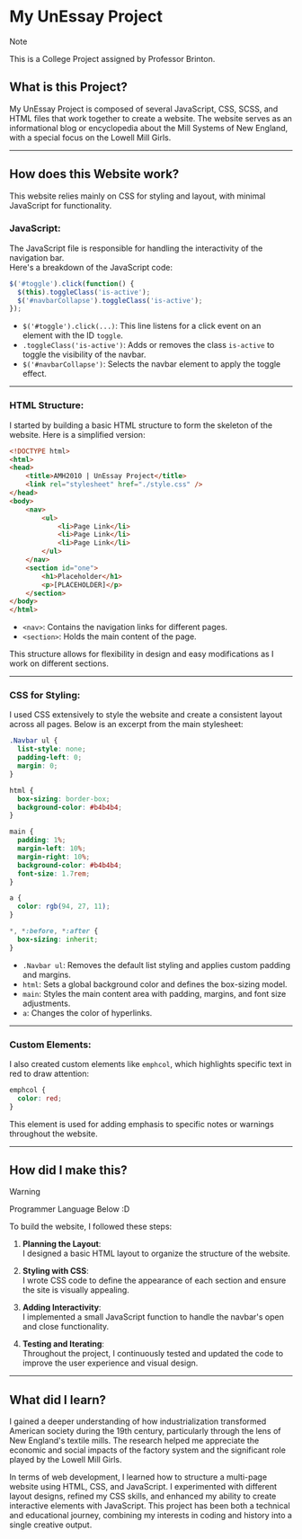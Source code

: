 # My UnEssay Project
> [!NOTE]  
> This is a College Project assigned by Professor Brinton.

## What is this Project?  
My UnEssay Project is composed of several JavaScript, CSS, SCSS, and HTML files that work together to create a website. The website serves as an informational blog or encyclopedia about the Mill Systems of New England, with a special focus on the Lowell Mill Girls.

---

## How does this Website work?  
This website relies mainly on CSS for styling and layout, with minimal JavaScript for functionality.

### JavaScript:  
The JavaScript file is responsible for handling the interactivity of the navigation bar.  
Here's a breakdown of the JavaScript code:

```javascript
$('#toggle').click(function() {
  $(this).toggleClass('is-active');
  $('#navbarCollapse').toggleClass('is-active');
});
```

- `$('#toggle').click(...)`: This line listens for a click event on an element with the ID `toggle`.
- `.toggleClass('is-active')`: Adds or removes the class `is-active` to toggle the visibility of the navbar.
- `$('#navbarCollapse')`: Selects the navbar element to apply the toggle effect.

---

### HTML Structure:  
I started by building a basic HTML structure to form the skeleton of the website. Here is a simplified version:

```html
<!DOCTYPE html>
<html>
<head>
    <title>AMH2010 | UnEssay Project</title>
    <link rel="stylesheet" href="./style.css" />
</head>
<body>
    <nav>
        <ul>
            <li>Page Link</li>
            <li>Page Link</li>
            <li>Page Link</li>
        </ul>
    </nav>
    <section id="one">
        <h1>Placeholder</h1>
        <p>[PLACEHOLDER]</p>
    </section>
</body>
</html>
```

- `<nav>`: Contains the navigation links for different pages.  
- `<section>`: Holds the main content of the page.  

This structure allows for flexibility in design and easy modifications as I work on different sections.

---

### CSS for Styling:  
I used CSS extensively to style the website and create a consistent layout across all pages. Below is an excerpt from the main stylesheet:

```css
.Navbar ul {
  list-style: none;
  padding-left: 0;
  margin: 0;
}

html {
  box-sizing: border-box;
  background-color: #b4b4b4;
}

main {
  padding: 1%;
  margin-left: 10%;
  margin-right: 10%;
  background-color: #b4b4b4;
  font-size: 1.7rem;
}

a {
  color: rgb(94, 27, 11);
}

*, *:before, *:after {
  box-sizing: inherit;
}
```

- `.Navbar ul`: Removes the default list styling and applies custom padding and margins.  
- `html`: Sets a global background color and defines the box-sizing model.  
- `main`: Styles the main content area with padding, margins, and font size adjustments.  
- `a`: Changes the color of hyperlinks.

---

### Custom Elements:  
I also created custom elements like `emphcol`, which highlights specific text in red to draw attention:

```css
emphcol {
  color: red;
}
```

This element is used for adding emphasis to specific notes or warnings throughout the website.

---

## How did I make this?  
> [!WARNING]  
> Programmer Language Below :D

To build the website, I followed these steps:  

1. **Planning the Layout**:  
   I designed a basic HTML layout to organize the structure of the website.  

2. **Styling with CSS**:  
   I wrote CSS code to define the appearance of each section and ensure the site is visually appealing.  

3. **Adding Interactivity**:  
   I implemented a small JavaScript function to handle the navbar's open and close functionality.  

4. **Testing and Iterating**:  
   Throughout the project, I continuously tested and updated the code to improve the user experience and visual design.

---

## What did I learn?  
I gained a deeper understanding of how industrialization transformed American society during the 19th century, particularly through the lens of New England's textile mills. The research helped me appreciate the economic and social impacts of the factory system and the significant role played by the Lowell Mill Girls.  

In terms of web development, I learned how to structure a multi-page website using HTML, CSS, and JavaScript. I experimented with different layout designs, refined my CSS skills, and enhanced my ability to create interactive elements with JavaScript. This project has been both a technical and educational journey, combining my interests in coding and history into a single creative output.
